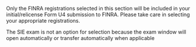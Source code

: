 Only the FINRA registrations selected in this section will be included in your initial/relicense Form U4 submission to FINRA. Please take care in selecting your appropriate registrations.

The SIE exam is not an option for selection because the exam window will open automatically or transfer automatically when applicable
